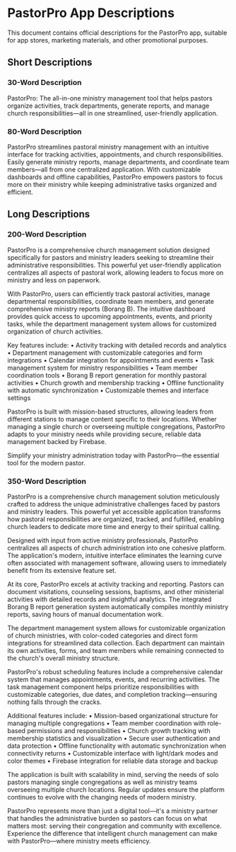 # PastorPro App Descriptions

This document contains official descriptions for the PastorPro app, suitable for app stores, marketing materials, and other promotional purposes.

## Short Descriptions

### 30-Word Description
PastorPro: The all-in-one ministry management tool that helps pastors organize activities, track departments, generate reports, and manage church responsibilities—all in one streamlined, user-friendly application.

### 80-Word Description
PastorPro streamlines pastoral ministry management with an intuitive interface for tracking activities, appointments, and church responsibilities. Easily generate ministry reports, manage departments, and coordinate team members—all from one centralized application. With customizable dashboards and offline capabilities, PastorPro empowers pastors to focus more on their ministry while keeping administrative tasks organized and efficient.

## Long Descriptions

### 200-Word Description
PastorPro is a comprehensive church management solution designed specifically for pastors and ministry leaders seeking to streamline their administrative responsibilities. This powerful yet user-friendly application centralizes all aspects of pastoral work, allowing leaders to focus more on ministry and less on paperwork.

With PastorPro, users can efficiently track pastoral activities, manage departmental responsibilities, coordinate team members, and generate comprehensive ministry reports (Borang B). The intuitive dashboard provides quick access to upcoming appointments, events, and priority tasks, while the department management system allows for customized organization of church activities.

Key features include:
• Activity tracking with detailed records and analytics
• Department management with customizable categories and form integrations
• Calendar integration for appointments and events
• Task management system for ministry responsibilities
• Team member coordination tools
• Borang B report generation for monthly pastoral activities
• Church growth and membership tracking
• Offline functionality with automatic synchronization
• Customizable themes and interface settings

PastorPro is built with mission-based structures, allowing leaders from different stations to manage content specific to their locations. Whether managing a single church or overseeing multiple congregations, PastorPro adapts to your ministry needs while providing secure, reliable data management backed by Firebase.

Simplify your ministry administration today with PastorPro—the essential tool for the modern pastor.

### 350-Word Description
PastorPro is a comprehensive church management solution meticulously crafted to address the unique administrative challenges faced by pastors and ministry leaders. This powerful yet accessible application transforms how pastoral responsibilities are organized, tracked, and fulfilled, enabling church leaders to dedicate more time and energy to their spiritual calling.

Designed with input from active ministry professionals, PastorPro centralizes all aspects of church administration into one cohesive platform. The application's modern, intuitive interface eliminates the learning curve often associated with management software, allowing users to immediately benefit from its extensive feature set.

At its core, PastorPro excels at activity tracking and reporting. Pastors can document visitations, counseling sessions, baptisms, and other ministerial activities with detailed records and insightful analytics. The integrated Borang B report generation system automatically compiles monthly ministry reports, saving hours of manual documentation work.

The department management system allows for customizable organization of church ministries, with color-coded categories and direct form integrations for streamlined data collection. Each department can maintain its own activities, forms, and team members while remaining connected to the church's overall ministry structure.

PastorPro's robust scheduling features include a comprehensive calendar system that manages appointments, events, and recurring activities. The task management component helps prioritize responsibilities with customizable categories, due dates, and completion tracking—ensuring nothing falls through the cracks.

Additional features include:
• Mission-based organizational structure for managing multiple congregations
• Team member coordination with role-based permissions and responsibilities
• Church growth tracking with membership statistics and visualization
• Secure user authentication and data protection
• Offline functionality with automatic synchronization when connectivity returns
• Customizable interface with light/dark modes and color themes
• Firebase integration for reliable data storage and backup

The application is built with scalability in mind, serving the needs of solo pastors managing single congregations as well as ministry teams overseeing multiple church locations. Regular updates ensure the platform continues to evolve with the changing needs of modern ministry.

PastorPro represents more than just a digital tool—it's a ministry partner that handles the administrative burden so pastors can focus on what matters most: serving their congregation and community with excellence. Experience the difference that intelligent church management can make with PastorPro—where ministry meets efficiency.